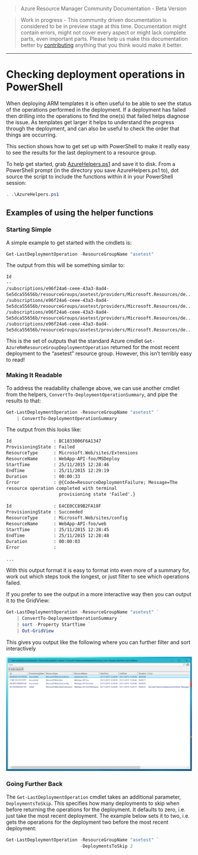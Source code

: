 > Azure Resource Manager Community Documentation - Beta Version

> Work in progress - This community driven documentation is considered to be in preview stage at this time. Documentation might contain errors, might not cover every aspect or might lack complete parts, even important parts. Please help us make this documentation better by [contributing](CONTRIBUTING.md) anything that you think would make it better.


---

# Checking deployment operations in PowerShell
When deploying ARM templates it is often useful to be able to see the status of the operations performed in the deployment.
If a deployment has failed then drilling into the operations to find the one(s) that failed helps diagnose the issue.
As templates get larger it helps to understand the progress through the deployment, and can also be useful to check the order that things are occurring.

This section shows how to get set up with PowerShell to make it really easy to see the results for the last deployment to a resource group.

To help get started, grab [AzureHelpers.ps1](/Tips-and-tricks/scripts/AzureHelpers.ps1) and save it to disk. 
From a PowerShell prompt (in the directory you save AzureHelpers.ps1 to), dot source the script to include the functions within it in your PowerShell session:

```powershell
. .\AzureHelpers.ps1
``` 

## Examples of using the helper functions

### Starting Simple
A simple example to get started with the cmdlets is:

```powershell
Get-LastDeploymentOperation -ResourceGroupName "asetest"
```

The output from this will be something similar to:

```
Id 
-- 
/subscriptions/e96f24a6-ceee-43a3-8ad4-5e5dca55656b/resourceGroups/asetest/providers/Microsoft.Resources/de... 
/subscriptions/e96f24a6-ceee-43a3-8ad4-5e5dca55656b/resourceGroups/asetest/providers/Microsoft.Resources/de... 
/subscriptions/e96f24a6-ceee-43a3-8ad4-5e5dca55656b/resourceGroups/asetest/providers/Microsoft.Resources/de... 
/subscriptions/e96f24a6-ceee-43a3-8ad4-5e5dca55656b/resourceGroups/asetest/providers/Microsoft.Resources/de...
```

This is the set of outputs that the standard Azure cmdlet `Get-AzureRmResourceGroupDeploymentOperation` returned for the most recent deployment to the “asetest” resource group. However, this isn’t terribly easy to read!

### Making It Readable
To address the readability challenge above, we can use another cmdlet from the helpers, `ConvertTo-DeploymentOperationSummary`, and pipe the results to that:

```powershell
Get-LastDeploymentOperation -ResourceGroupName "asetest" ` 
    | ConvertTo-DeploymentOperationSummary
```

The output from this looks like:

```
Id                : BC1833006F6A1347 
ProvisioningState : Failed 
ResourceType      : Microsoft.Web/sites/Extensions 
ResourceName      : WebApp-API-foo/MSDeploy 
StartTime         : 25/11/2015 12:28:46 
EndTime           : 25/11/2015 12:29:19 
Duration          : 00:00:33 
Error             : @{Code=ResourceDeploymentFailure; Message=The resource operation completed with terminal 
                    provisioning state 'Failed'.} 

Id                : E4CE0CC89B2FA18F 
ProvisioningState : Succeeded 
ResourceType      : Microsoft.Web/sites/config 
ResourceName      : WebApp-API-foo/web 
StartTime         : 25/11/2015 12:28:45 
EndTime           : 25/11/2015 12:28:48 
Duration          : 00:00:03 
Error             :

...
```

With this output format it is easy to format into even more of a summary for, work out which steps took the longest, or just filter to see which operations failed.

If you prefer to see the output in a more interactive way then you can output it to the GridView:

```powershell
Get-LastDeploymentOperation -ResourceGroupName "asetest" ` 
    | ConvertTo-DeploymentOperationSummary ` 
    | sort -Property StartTime ` 
    | Out-GridView
```

This gives you output like the following where you can further filter and sort interactively

![alt tag](/Tips-and-tricks/images/Deployment-operations-powershell-grid.png)

### Going Further Back
The `Get-LastDeploymentOperation` cmdlet takes an additional parameter, `DeploymentsToSkip`. This specifies how many deployments to skip when before returning the operations for the deployment. It defaults to zero, i.e. just take the most recent deployment. The example below sets it to two, i.e. gets the operations for the deployment two before the most recent deployment:

```powershell
Get-LastDeploymentOperation -ResourceGroupName "asetest" ` 
                            -DeploymentsToSkip 2
```

